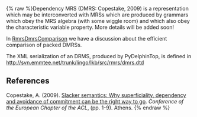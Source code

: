 {% raw %}Dependency MRS (DMRS: Copestake, 2009) is a representation which may be
interconverted with MRSs which are produced by grammars which obey the
MRS algebra (with some wiggle room) and which also obey the
characteristic variable property. More details will be added soon!

In [RmrsDmrsComparison](../RmrsDmrsComparison) we have a discussion about
the efficient comparison of packed DMRSs.

The XML serialization of an DRMS, produced by PyDelphinTop, is defined in
http://svn.emmtee.net/trunk/lingo/lkb/src/rmrs/dmrs.dtd

## References

Copestake, A. (2009). [Slacker semantics: Why superficiality, dependency
and avoidance of commitment can be the right way to
go](http://www.aclweb.org/anthology/E09-1001.pdf). *Conference of the
European Chapter of the ACL*, (pp. 1-9). Athens.
<update date omitted for speed>{% endraw %}